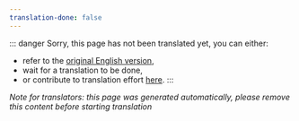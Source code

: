 ```yaml
---
translation-done: false
---
```

::: danger
Sorry, this page has not been translated yet, you can either:
- refer to the [original English version](<..\..\faq\install-folder.md>),
- wait for a translation to be done,
- or contribute to translation effort [here](https://github.com/bsmg/wiki).
:::

_Note for translators: this page was generated automatically, please remove this content before starting translation_
